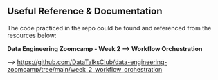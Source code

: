 ## Useful Reference & Documentation

The code practiced in the repo could be found and referenced from the resources below:

**Data Engineering Zoomcamp - Week 2 --> Workflow Orchestration**

--> https://github.com/DataTalksClub/data-engineering-zoomcamp/tree/main/week_2_workflow_orchestration 

